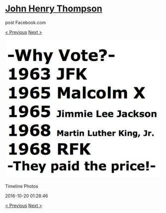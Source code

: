 # [John Henry Thompson](../README.md)
post Facebook.com

[< Previous](2016-10-20-3.md) [Next >](2016-09-21-1.md)

[![](../media/2016-10-20/Timeline-Photos-1.jpg)](../README.md)

Timeline Photos

2016-10-20 01:28:46

[< Previous](2016-10-20-3.md) [Next >](2016-09-21-1.md)